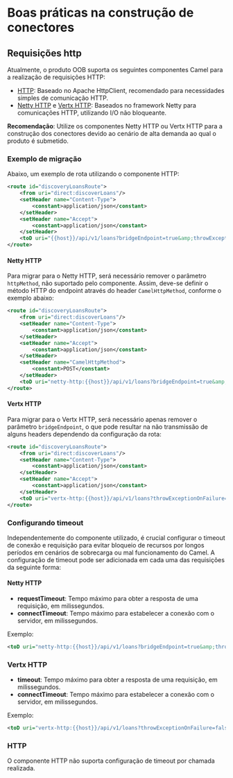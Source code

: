 # Boas práticas na construção de conectores

## Requisições http

Atualmente, o produto OOB suporta os seguintes componentes Camel para a realização de requisições HTTP:

- [HTTP](https://camel.apache.org/components/3.21.x/http-component.html): Baseado no Apache HttpClient, recomendado para necessidades simples de comunicação HTTP.
- [Netty HTTP](https://camel.apache.org/components/3.21.x/netty-http-component.html) e [Vertx HTTP](https://camel.apache.org/components/3.21.x/vertx-http-component.html): Baseados no framework Netty para comunicações HTTP, utilizando I/O não bloqueante.

**Recomendação**: Utilize os componentes Netty HTTP ou Vertx HTTP para a construção dos conectores
devido ao cenário de alta demanda ao qual o produto é submetido.

### Exemplo de migração

Abaixo, um exemplo de rota utilizando o componente HTTP:

```xml
<route id="discoveryLoansRoute">
    <from uri="direct:discoverLoans"/>
    <setHeader name="Content-Type">
        <constant>application/json</constant>
    </setHeader>
    <setHeader name="Accept">
        <constant>application/json</constant>
    </setHeader>
    <toD uri="{{host}}/api/v1/loans?bridgeEndpoint=true&amp;throwExceptionOnFailure=false&amp;httpMethod=POST"/>
</route>
```

#### Netty HTTP

Para migrar para o Netty HTTP, será necessário remover o parâmetro `httpMethod`, não suportado pelo componente.
Assim, deve-se definir o método HTTP do endpoint através do header `CamelHttpMethod`, conforme o exemplo abaixo:

```xml
<route id="discoveryLoansRoute">
    <from uri="direct:discoverLoans"/>
    <setHeader name="Content-Type">
        <constant>application/json</constant>
    </setHeader>
    <setHeader name="Accept">
        <constant>application/json</constant>
    </setHeader>
    <setHeader name="CamelHttpMethod">
        <constant>POST</constant>
    </setHeader>
    <toD uri="netty-http:{{host}}/api/v1/loans?bridgeEndpoint=true&amp;throwExceptionOnFailure=false"/>
</route>
```

#### Vertx HTTP

Para migrar para o Vertx HTTP, será necessário apenas remover o parâmetro `bridgeEndpoint`, o que pode resultar na não transmissão de alguns headers dependendo da configuração da rota:

```xml
<route id="discoveryLoansRoute">
    <from uri="direct:discoverLoans"/>
    <setHeader name="Content-Type">
        <constant>application/json</constant>
    </setHeader>
    <setHeader name="Accept">
        <constant>application/json</constant>
    </setHeader>
    <toD uri="vertx-http:{{host}}/api/v1/loans?throwExceptionOnFailure=false&amp;httpMethod=POST"/>
</route>
```

### Configurando timeout

Independentemente do componente utilizado, é crucial configurar o timeout de conexão e requisição para evitar bloqueio de recursos por longos períodos em cenários de sobrecarga ou mal funcionamento do Camel. A configuração de timeout pode ser adicionada em cada uma das requisições da seguinte forma:

#### Netty HTTP

- **requestTimeout**: Tempo máximo para obter a resposta de uma requisição, em milissegundos.
- **connectTimeout**: Tempo máximo para estabelecer a conexão com o servidor, em milissegundos.

Exemplo:

```xml
<toD uri="netty-http:{{host}}/api/v1/loans?bridgeEndpoint=true&amp;throwExceptionOnFailure=false?connectTimeout=10000&amp;requestTimeout=10000"/>
```

### Vertx HTTP

- **timeout**: Tempo máximo para obter a resposta de uma requisição, em milissegundos.
- **connectTimeout**: Tempo máximo para estabelecer a conexão com o servidor, em milissegundos.

Exemplo:

```xml
<toD uri="vertx-http:{{host}}/api/v1/loans?throwExceptionOnFailure=false&amp;httpMethod=POST&amp;timeout=10000&amp;connectTimeout=10000"/>
```

### HTTP

O componente HTTP não suporta configuração de timeout por chamada realizada.